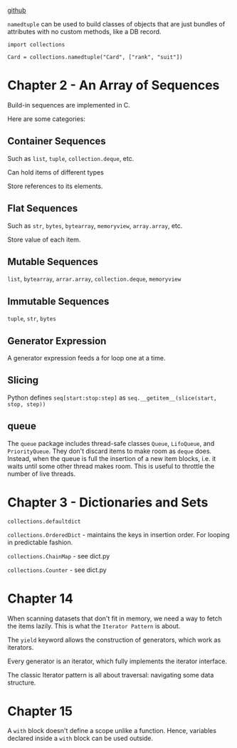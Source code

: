 [github](https://github.com/fluentpython/example-code)

`namedtuple` can be used to build classes of objects that are just bundles of attributes with no custom methods, like a DB record.

```
import collections

Card = collections.namedtuple("Card", ["rank", "suit"])
```

# Chapter 2 - An Array of Sequences

Build-in sequences are implemented in C.

Here are some categories:

## Container Sequences

Such as `list`, `tuple`, `collection.deque`, etc.

Can hold items of different types

Store references to its elements.

## Flat Sequences

Such as `str`, `bytes`, `bytearray`, `memoryview`, `array.array`, etc.

Store value of each item.

## Mutable Sequences

`list`, `bytearray`, `arrar.array`, `collection.deque`, `memoryview`

## Immutable Sequences

`tuple`, `str`, `bytes`

## Generator Expression

A generator expression feeds a for loop one at a time.

## Slicing

Python defines `seq[start:stop:step]` as `seq.__getitem__(slice(start, stop, step))`

## queue

The `queue` package includes thread-safe classes `Queue`, `LifoQueue`, and `PriorityQueue`. They don't discard items to make room as `deque` does. Instead, when the queue is full the insertion of a new item blocks, i.e. it waits until some other thread makes room. This is useful to throttle the number of live threads.

# Chapter 3 - Dictionaries and Sets

`collections.defaultdict`

`collections.OrderedDict` - maintains the keys in insertion order. For looping in predictable fashion.

`collections.ChainMap` - see dict.py

`collections.Counter` - see dict.py

# Chapter 14

When scanning datasets that don't fit in memory, we need a way to fetch the items lazily. This is what the `Iterator Pattern` is about.

The `yield` keyword allows the construction of generators, which work as iterators.

Every generator is an iterator, which fully implements the iterator interface.

The classic Iterator pattern is all about traversal: navigating some data structure.

# Chapter 15

A `with` block doesn't define a scope unlike a function. Hence, variables declared inside a `with` block can be used outside.
